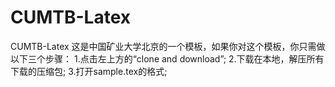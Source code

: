 # CUMTB-Latex
CUMTB-Latex
这是中国矿业大学北京的一个模板，如果你对这个模板，你只需做以下三个步骤：
1.点击左上方的“clone and download”;
2.下载在本地，解压所有下载的压缩包;
3.打开sample.tex的格式;
